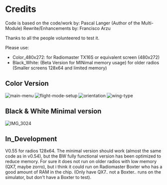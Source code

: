 # Credits
Code is based on the code/work by: Pascal Langer (Author of the Multi-Module) 
Rewrite/Enhancements by: Francisco Arzu

Thanks to all the people volunteered to test it.

Please use:
- Color_480x272:  for Radiomaster TX16S or equivalent screen (480x272)
- Black_White:    (Beta Version for MINimal memory usage) for older radios (Smaller screens 128x64 and limited memory)

## Color Version
![main-menu](https://user-images.githubusercontent.com/32604366/230751340-dd118f36-1884-405b-b12b-81cba16c7321.png)
![flight-mode-setup](https://user-images.githubusercontent.com/32604366/230751281-0c71ff4a-179f-41fd-9290-302a6e0fe821.png)
![orientation](https://user-images.githubusercontent.com/32604366/230751350-59070e75-afa3-439b-8902-bc7b3b901084.png)
![wing-type](https://user-images.githubusercontent.com/32604366/230751370-b4e4355f-a3d2-4c44-aa1a-57861f1ff3da.png)



## Black & White Minimal version
![IMG_3024](https://user-images.githubusercontent.com/32604366/230123260-614f4e5e-9546-4439-9196-db885894083f.jpg)

## In_Development
V0.55 for radios 128x64.   The minimal version should work (almost the same code as in v0.54), but the BW fully functional version has been optimized to reduce memory. For sure it does not run on older radios with low memory (QX7, maybe zorro), but i think it could run on Radiomaster Boxter who has a good amount of RAM in the chip. (Only have QX7.. not a Boxter.. runs on the simulator, but don't have a Boxter to test). 
